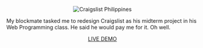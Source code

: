 <p align="center">
	<img src="https://4.bp.blogspot.com/-fpqqxYT2EG0/WWvJXy09ZGI/AAAAAAAAA84/uVHqvn8WHLMS2aVJw7Nvg8hUOXZXK82OwCLcBGAs/s500/craigslist-logo-purple.png" alt="Craigslist Philippines" title="Craigslist Philippines logo"/>
</p>

My blockmate tasked me to redesign Craigslist as his midterm project in his Web Programming class. He said he would pay me for it. Oh well.

<p align="center">
	<a href="https://dartegnian.github.io/Brian-Craigslist/index.html" target='_blank'>LIVE DEMO</a>
</p>

